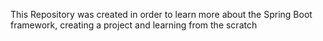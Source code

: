 This Repository was created in order to learn more about the Spring Boot framework, creating a project and learning from the scratch
